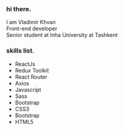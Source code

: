 ### hi there.

I am Vladimir Khvan<br/>
Front-end developer<br/>
Senior student at Inha University at Tashkent

### skills list.
<ul>
  <li>ReactJs</li>
  <li>Redux Toolkit</li>
  <li>React Router</li>
  <li>Axios</li>
  <li>Javascript</li>
  <li>Sass</li>
  <li>Bootstrap</li>
  <li>CSS3</li>
  <li>Bootstrap</li>
  <li>HTML5</li>
</ul>
